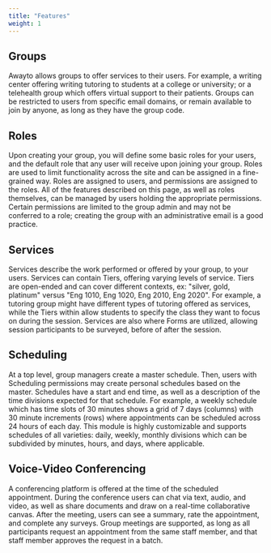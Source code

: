 ```yaml
---
title: "Features"
weight: 1
---
```


## Groups

Awayto allows groups to offer services to their users. For example, a writing center offering writing tutoring to students at a college or university; or a telehealth group which offers virtual support to their patients. Groups can be restricted to users from specific email domains, or remain available to join by anyone, as long as they have the group code. 

## Roles 

Upon creating your group, you will define some basic roles for your users, and the default role that any user will receive upon joining your group. Roles are used to limit functionality across the site and can be assigned in a fine-grained way. Roles are assigned to users, and permissions are assigned to the roles. All of the features described on this page, as well as roles themselves, can be managed by users holding the appropriate permissions. Certain permissions are limited to the group admin and may not be conferred to a role; creating the group with an administrative email is a good practice.

## Services

Services describe the work performed or offered by your group, to your users. Services can contain Tiers, offering varying levels of service. Tiers are open-ended and can cover different contexts, ex: "silver, gold, platinum" versus "Eng 1010, Eng 1020, Eng 2010, Eng 2020". For example, a tutoring group might have different types of tutoring offered as services, while the Tiers within allow students to specify the class they want to focus on during the session. Services are also where Forms are utilized, allowing session participants to be surveyed, before of after the session.

## Scheduling

At a top level, group managers create a master schedule. Then, users with Scheduling permissions may create personal schedules based on the master. Schedules have a start and end time, as well as a description of the time divisions expected for that schedule. For example, a weekly schedule which has time slots of 30 minutes shows a grid of 7 days (columns) with 30 minute increments (rows) where appointments can be scheduled across 24 hours of each day. This module is highly customizable and supports schedules of all varieties: daily, weekly, monthly divisions which can be subdivided by minutes, hours, and days, where applicable.

## Voice-Video Conferencing

A conferencing platform is offered at the time of the scheduled appointment. During the conference users can chat via text, audio, and video, as well as share documents and draw on a real-time collaborative canvas. After the meeting, users can see a summary, rate the appointment, and complete any surveys. Group meetings are supported, as long as all participants request an appointment from the same staff member, and that staff member approves the request in a batch.
